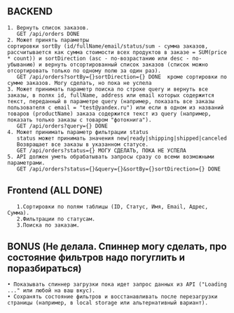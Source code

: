    ## BACKEND
    
    1. Вернуть список заказов. 
       GET /api/orders DONE
    2. Может принять параметры сортировки sortBy (id/fullName/email/status/sum - сумма заказов, рассчитывается как сумма стоимости всех продуктов в заказе = SUM(price * count)) и sortDirection (asc - по-возрастанию или desc - по-убыванию) и вернуть отсортированный список заказов (список можно отсортировать только по одному полю за один раз).
       GET /api/orders?sortBy={}sortDirection={} DONE  кроме сортировки по сумме заказов. Могу сделать, но пока не успела
    3. Может принимать параметр поиска по строке query и вернуть все заказы, в полях id, fullName, address или email которых содержится текст, переданный в параметре query (например, показать все заказы пользователя с email = "test@yandex.ru") или если в одном из названий товаров (productName) заказа содержится текст из query (например, показать только заказы с товаром "фотокнига").
       GET /api/orders?query={} DONE
    4. Может принимать параметр фильтрации status
       status может принимать значения new|ready|shipping|shipped|canceled
       Возвращает все заказы в указанном статусе.
       GET /api/orders?status={} МОГУ СДЕЛАТЬ, ПОКА НЕ УСПЕЛА
    5. API должен уметь обрабатывать запросы сразу со всеми возможными параметрами. 
       GET /api/orders?status={}&query={}&sortBy={}sortDirection={} DONE
   ## Frontend (ALL DONE)
       1.Сортировки по полям таблицы (ID, Статус, Имя, Email, Адрес, Сумма).
       2.Фильтрации по статусам.
       3.Поиска по заказам.
## BONUS (Не делала. Спиннер могу сделать, про состояние фильтров надо погуглить и поразбираться)
    • Показывать спиннер загрузки пока идет запрос данных из API ("Loading ..." или любой на ваш вкус).
    • Сохранять состояние фильтров и восстанавливать после перезагрузки страницы (например, в local storage или альтернативный вариант).
